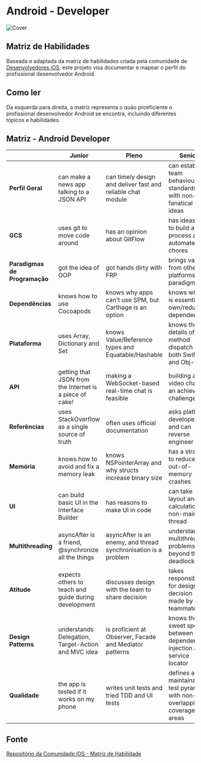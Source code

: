 # Android - Developer

![Cover](http://i64.tinypic.com/33nkyvb.png)

## Matriz de Habilidades

Baseada e adaptada da matriz de habilidades criada pela comunidade de [Desenvolvedores iOS](https://github.com/BohdanOrlov/ios-skills-matrix), este projeto visa documentar e mapear o perfil do profissional desenvolvedor Android. 

## Como ler

Da esquerda para direita, a matriz representa o quão proeficiente o profissional desenvolvedor Android se encontra, incluindo diferentes tópicos e habilidades. 

## Matriz - Android Developer
|                         | Junior                                                  | Pleno                                                          | Senior                                                                      |
|-------------------------|---------------------------------------------------------|-----------------------------------------------------------------|-----------------------------------------------------------------------------|
| **Perfil Geral**                 | can make a news app talking to a JSON API                | can timely design and deliver fast and reliable chat module     | can establish team behaviour standards with non-fanatical ideas             |
| **GCS**       | uses git to move code around                            | has an opinion about GitFlow                                    | has ideas how to build a CI process and automate chores                     |
| **Paradigmas de Programação**               | got the idea of OOP                                     | got hands dirty with FRP                                        | brings value from other platforms and paradigms                             |
| **Dependências**            | knows how to use Cocoapods                              | knows why apps can't use SPM, but Carthage is an option         | knows why it is essential to own/reduce dependencies                        |
| **Plataforma**                | uses Array, Dictionary and Set                          | knows Value/Reference types and Equatable/Hashable              | knows the details of method dispatch of both Swift and Obj-C                |
| **API** | getting that JSON from the Internet is a piece of cake! | making a WebSocket-based real-time chat is feasible             | building a video chat is an achievable challenge                            |
| **Referências**               | uses StackOverflow as a single source of truth          | often uses official documentation                               | asks platform developers and can reverse engineer                           |
| **Memória**                  | knows how to avoid and fix a memory leak                | knows NSPointerArray and why structs increase binary size       | has a strategy to reduce out-of-memory crashes                              |
| **UI**                      | can build basic UI in the Interface Builder             | has reasons to make UI in code                                  | can take layout and diff calculation to non-main thread                     |
| **Multithreading**          | asyncAfter is a friend, @synchronize all the things     | asyncAfter is an enemy, and thread synchronisation is a problem | understands multithreading problems beyond the deadlock                     |
| **Atitude**                | expects others to teach and guide during development    | discusses design with the team to share decision                | takes responsibility for design decision made by teammates                  |
| **Design Patterns**         | understands Delegation, Target-Action and MVC idea      | is proficient at Observer, Facade and Mediator patterns         | knows the sweet spot between dependency injection and service locator       |
| **Qualidade**         | the app is tested if it works on my phone               | writes unit tests and tried TDD and UI tests                    | defines a maintainable test pyramid with non-overlapping coverage areas | 

## Fonte 

[Repositório da Comunidade iOS - Matriz de Habilidade](https://github.com/BohdanOrlov/ios-skills-matrix/blob/master/README.md)
